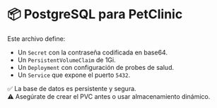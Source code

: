 # 📦 PostgreSQL para PetClinic

Este archivo define:
- Un `Secret` con la contraseña codificada en base64.
- Un `PersistentVolumeClaim` de 1Gi.
- Un `Deployment` con configuración de probes de salud.
- Un `Service` que expone el puerto `5432`.

✅ La base de datos es persistente y segura.  
⚠️ Asegúrate de crear el PVC antes o usar almacenamiento dinámico.
